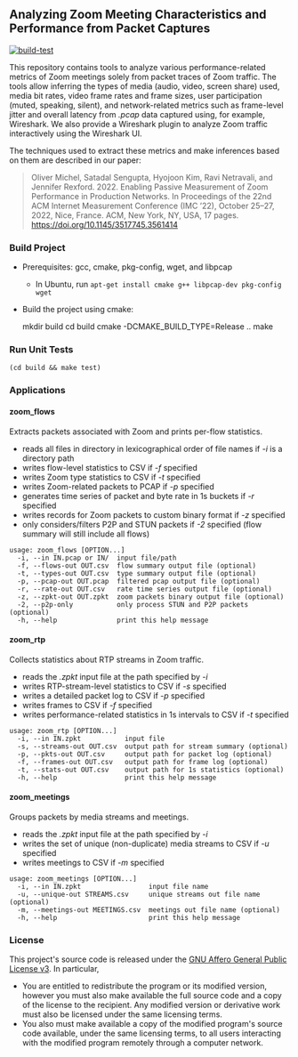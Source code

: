 ## Analyzing Zoom Meeting Characteristics and Performance from Packet Captures

[![build-test](https://github.com/Princeton-Cabernet/zoom-analysis/actions/workflows/build-test.yml/badge.svg)](https://github.com/Princeton-Cabernet/zoom-analysis/actions/workflows/build-test.yml)

This repository contains tools to analyze various performance-related metrics of Zoom meetings
solely from packet traces of Zoom traffic. The tools allow inferring the types of media (audio,
video, screen share) used, media bit rates, video frame rates and frame sizes, user participation
(muted, speaking, silent), and network-related metrics such as frame-level jitter and overall latency
from *.pcap* data captured using, for example, Wireshark. We also provide a Wireshark plugin to
analyze Zoom traffic interactively using the Wireshark UI.

The techniques used to extract these metrics and make inferences based on them are described in our paper:
> Oliver Michel, Satadal Sengupta, Hyojoon Kim, Ravi Netravali, and Jennifer Rexford. 2022. Enabling Passive Measurement of Zoom Performance in Production Networks. In Proceedings of the 22nd ACM Internet Measurement Conference (IMC ’22), October 25–27, 2022, Nice, France. ACM, New York, NY, USA, 17 pages. https://doi.org/10.1145/3517745.3561414

### Build Project

* Prerequisites: gcc, cmake, pkg-config, wget, and libpcap
  * In Ubuntu, run `apt-get install cmake g++ libpcap-dev pkg-config wget`
* Build the project using cmake:


    mkdir build
    cd build
    cmake -DCMAKE_BUILD_TYPE=Release ..
    make

### Run Unit Tests

    (cd build && make test)

### Applications

#### zoom_flows

Extracts packets associated with Zoom and prints per-flow statistics.
* reads all files in directory in lexicographical order of file names if *-i* is a directory path
* writes flow-level statistics to CSV if *-f* specified
* writes Zoom type statistics to CSV if *-t* specified
* writes Zoom-related packets to PCAP if *-p* specified
* generates time series of packet and byte rate in 1s buckets if *-r* specified
* writes records for Zoom packets to custom binary format if *-z* specified
* only considers/filters P2P and STUN packets if *-2* specified (flow summary will still include all flows)

```
usage: zoom_flows [OPTION...]
  -i, --in IN.pcap or IN/  input file/path
  -f, --flows-out OUT.csv  flow summary output file (optional)
  -t, --types-out OUT.csv  type summary output file (optional)
  -p, --pcap-out OUT.pcap  filtered pcap output file (optional)
  -r, --rate-out OUT.csv   rate time series output file (optional)
  -z, --zpkt-out OUT.zpkt  zoom packets binary output file (optional)
  -2, --p2p-only           only process STUN and P2P packets (optional)
  -h, --help               print this help message
```

#### zoom_rtp

Collects statistics about RTP streams in Zoom traffic.
* reads the *.zpkt* input file at the path specified by *-i*
* writes RTP-stream-level statistics to CSV if *-s* specified
* writes a detailed packet log to CSV if *-p* specified
* writes frames to CSV if *-f* specified
* writes performance-related statistics in 1s intervals to CSV if *-t* specified

```
usage: zoom_rtp [OPTION...]
  -i, --in IN.zpkt           input file
  -s, --streams-out OUT.csv  output path for stream summary (optional)
  -p, --pkts-out OUT.csv     output path for packet log (optional)
  -f, --frames-out OUT.csv   output path for frame log (optional)
  -t, --stats-out OUT.csv    output path for 1s statistics (optional)
  -h, --help                 print this help message
```

#### zoom_meetings

Groups packets by media streams and meetings.
* reads the *.zpkt* input file at the path specified by *-i*
* writes the set of unique (non-duplicate) media streams to CSV if *-u* specified
* writes meetings to CSV if *-m* specified

```
usage: zoom_meetings [OPTION...]
  -i, --in IN.zpkt                 input file name
  -u, --unique-out STREAMS.csv     unique streams out file name (optional)
  -m, --meetings-out MEETINGS.csv  meetings out file name (optional)
  -h, --help                       print this help message
```

### License

This project's source code is released under the [GNU Affero General Public License v3](https://www.gnu.org/licenses/agpl-3.0.html). In particular,
* You are entitled to redistribute the program or its modified version, however you must also make available the full source code and a copy of the license to the recipient. Any modified version or derivative work must also be licensed under the same licensing terms.
* You also must make available a copy of the modified program's source code available, under the same licensing terms, to all users interacting with the modified program remotely through a computer network.

